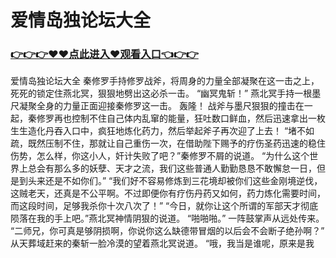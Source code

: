 # 爱情岛独论坛大全

### <a href="https://github.com/xinfue/dunp/issues/2">👉👉👉♥♥点此进入♥观看入口👈👉👉</a>

爱情岛独论坛大全
秦修罗手持修罗战斧，将周身的力量全部凝聚在这一击之上，死死的锁定住燕北冥，狠狠地劈出这必杀一击。
    “幽冥鬼斩！”
    燕北冥手持一根墨尺凝聚全身的力量正面迎接秦修罗这一击。
    轰隆！
    战斧与墨尺狠狠的撞击在一起，秦修罗再也控制不住自己体内乱窜的能量，狂吐数口鲜血，然后迅速拿出一枚生生造化丹吞入口中，疯狂地炼化药力，然后举起斧子再次迎了上去！
    “堵不如疏，既然压制不住，那就让自己重伤一次，在借助陛下赐予的疗伤圣药迅速的稳住伤势，怎么样，你这小人，奸计失败了吧？”秦修罗不屑的说道。
    “为什么这个世界上总会有那么多的妖孽、天才之流，我们这些普通人勤勤恳恳不敢懈怠一日，但是到头来还是不如你们。”
    “我们好不容易修炼到三花境却被你们这些金刚境逆伐，这贼老天，还真是不公平啊。不过即便你有疗伤丹药又如何，药力炼化需要时间，而这段时间，足够我杀你十次八次了！”
    “今日，就你让这个所谓的军部天才彻底陨落在我的手上吧。”燕北冥神情阴狠的说道。
    “啪啪啪。”
    一阵鼓掌声从远处传来。
    “二师兄，你可真是够阴损啊，你说你这么缺德带冒烟的以后会不会断子绝孙啊？”
    从天葬域赶来的秦斩一脸冷漠的望着燕北冥说道。
    “哦，我当是谁呢，原来是我
